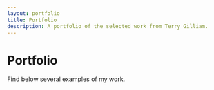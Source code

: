 ```yaml
---
layout: portfolio
title: Portfolio
description: A portfolio of the selected work from Terry Gilliam.
---
```

# Portfolio

Find below several examples of my work.